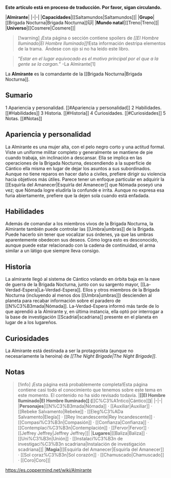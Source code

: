 **Este artículo está en proceso de traducción. Por favor, sigan circulando.**


|**Almirante**|
|-|-|
|**Capacidades**|[[Saltamundos\|Saltamundos]]|
|**Grupo**|[[Brigada Nocturna\|Brigada Nocturna]]🐱︎|
|**Mundo natal**|[[Treno\|Treno]]|
|**Universo**|[[Cosmere\|Cosmere]]|

> [!warning] ¡Esta página o sección contiene spoilers de *[[El Hombre Iluminado\|El Hombre Iluminado]]*!Esta información destripa elementos de la trama.  Ándese con ojo si no ha leido este libro.

>“*Estar en el lugar equivocado es el motivo principal por el que a la gente se la cargan.*”
\-La Almirante[1]


La **Almirante** es la comandante de la [[Brigada Nocturna\|Brigada Nocturna]].

## Sumario

1 Apariencia y personalidad. [[#Apariencia y personalidad]] 
2 Habilidades. [[#Habilidades]] 
3 Historia. [[#Historia]] 
4 Curiosidades. [[#Curiosidades]] 
5 Notas. [[#Notas]] 


## Apariencia y personalidad
La Almirante es una mujer alta, con el pelo negro corto y una actitud formal. Viste un uniforme militar completo y generalmente se mantiene de pie cuando trabaja, sin inclinación a descansar. Ella se implica en las operaciones de la Brigada Nocturna, descendiendo a la superficie de Cántico ella misma en lugar de dejar los asuntos a sus subordinados. Aunque no tiene reparos en hacer daño a civiles, prefiere dirigir su violencia hacia objetivos más útiles. Parece tener un enfoque particular en adquirir la [[Esquirla del Amanecer\|Esquirla del Amanecer]] que Nómada poseyó una vez; que Nómada logre eludirla la confunde e irrita. Aunque no expresa esa furia abiertamente, prefiere que la dejen sola cuando está enfadada.

## Habilidades
Además de comandar a los miembros vivos de la Brigada Nocturna, la Almirante también puede controlar las [[Umbra\|umbras]] de la Brigada. Puede hacerlo sin tener que vocalizar sus órdenes, ya que las umbras aparentemente obedecen sus deseos. Cómo logra esto es desconocido, aunque puede estar relacionado con la cadena de continuidad, el arma similar a un látigo que siempre lleva consigo.

## Historia
La almirante llegó al sistema de Cántico volando en órbita baja en la nave de guerra de la Brigada Nocturna, junto con su sargento mayor, [[La-Verdad-Espera\|La-Verdad-Espera]]. Ellos y otros miembros de la Brigada Nocturna (incluyendo al menos dos [[Umbra\|umbras]]) descienden al planeta para recabar información sobre el paradero de [[N%C3%B3mada\|Nómada]].
La-Verdad-Espera informó más tarde de lo que aprendió a la Almirante y, en última instancia, ella optó por interrogar a la base de investigación [[Scadrial\|scadriana]] presente en el planeta en lugar de a los lugareños.

## Curiosidades
La Almirante está destinada a ser la protagonista (aunque no necesariamente la heroína) de *[[The Night Brigade\|The Night Brigade]]*.
## Notas

> [!info] ¡Esta página está probablemente completa!Esta página contiene casi todo el conocimiento que tenemos sobre este tema en este momento.
El contenido no ha sido revisado todavía.
|**[[El Hombre Iluminado\|El Hombre Iluminado]] (**[[C%C3%A1ntico\|Cántico]]**)**|
|-|-|
|**Personajes**|[[N%C3%B3mada\|Nómada]] · [[Auxiliar\|Auxiliar]] · [[Rebeke Salvamento\|Rebeke]] · [[Eleg%C3%ADa Salvamento\|Elegía]] · [[Rey Incandescente\|Rey Incandescente]] · [[Compasi%C3%B3n\|Compasión]] · [[Confianza\|Confianza]] · [[Contemplaci%C3%B3n\|Contemplación]] · [[Fervor\|Fervor]] · [[Jeffrey Jeffrey\|Jeffrey Jeffrey]]|
|**Lugares**|[[Baliza\|Baliza]] · [[Uni%C3%B3n\|Unión]] · [[Instalaci%C3%B3n de investigaci%C3%B3n scadriana\|Instalación de investigación scadriana]]|
|**Magia**|[[Esquirla del Amanecer\|Esquirla del Amanecer]] · [[Sol coraz%C3%B3n\|Sol corazón]] · [[Chamuscado\|Chamuscado]] · [[Coro\|Coro]]|



https://es.coppermind.net/wiki/Almirante